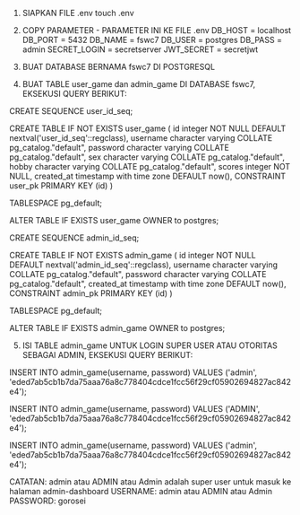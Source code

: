 1. SIAPKAN FILE .env
touch .env

2. COPY PARAMETER - PARAMETER INI KE FILE .env
DB_HOST = localhost
DB_PORT = 5432
DB_NAME = fswc7
DB_USER = postgres
DB_PASS = admin
SECRET_LOGIN = secretserver
JWT_SECRET = secretjwt

3. BUAT DATABASE BERNAMA fswc7 DI POSTGRESQL

4. BUAT TABLE user_game dan admin_game DI DATABASE fswc7, EKSEKUSI QUERY BERIKUT:

CREATE SEQUENCE user_id_seq;

CREATE TABLE IF NOT EXISTS user_game
(
    id integer NOT NULL DEFAULT nextval('user_id_seq'::regclass),
    username character varying COLLATE pg_catalog."default",
    password character varying COLLATE pg_catalog."default",
	sex character varying COLLATE pg_catalog."default",
	hobby character varying COLLATE pg_catalog."default",
	scores integer NOT NULL,
    created_at timestamp with time zone DEFAULT now(),
    CONSTRAINT user_pk PRIMARY KEY (id)
)

TABLESPACE pg_default;

ALTER TABLE IF EXISTS user_game
    OWNER to postgres;


CREATE SEQUENCE admin_id_seq;

CREATE TABLE IF NOT EXISTS admin_game
(
    id integer NOT NULL DEFAULT nextval('admin_id_seq'::regclass),
    username character varying COLLATE pg_catalog."default",
    password character varying COLLATE pg_catalog."default",
    created_at timestamp with time zone DEFAULT now(),
    CONSTRAINT admin_pk PRIMARY KEY (id)
)

TABLESPACE pg_default;

ALTER TABLE IF EXISTS admin_game
    OWNER to postgres;

5. ISI TABLE admin_game UNTUK LOGIN SUPER USER ATAU OTORITAS SEBAGAI ADMIN, EKSEKUSI QUERY BERIKUT:

INSERT INTO admin_game(username, password)
VALUES ('admin', 'eded7ab5cb1b7da75aaa76a8c778404cdce1fcc56f29cf05902694827ac842e4');

INSERT INTO admin_game(username, password)
VALUES ('ADMIN', 'eded7ab5cb1b7da75aaa76a8c778404cdce1fcc56f29cf05902694827ac842e4');

INSERT INTO admin_game(username, password)
VALUES ('admin', 'eded7ab5cb1b7da75aaa76a8c778404cdce1fcc56f29cf05902694827ac842e4');

CATATAN: admin atau ADMIN atau Admin adalah super user untuk masuk ke halaman admin-dashboard
USERNAME: admin atau ADMIN atau Admin
PASSWORD: gorosei